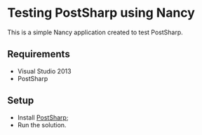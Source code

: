 # Testing PostSharp using Nancy

This is a simple Nancy application created to test PostSharp.

## Requirements

- Visual Studio 2013
- PostSharp

## Setup

- Install [PostSharp](https://www.postsharp.net/download);
- Run the solution.

